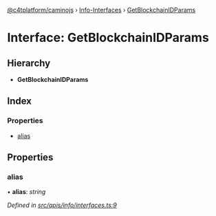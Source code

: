 [@c4tplatform/caminojs](../api.md) › [Info-Interfaces](../modules/info_interfaces.md) › [GetBlockchainIDParams](info_interfaces.getblockchainidparams.md)

# Interface: GetBlockchainIDParams

## Hierarchy

* **GetBlockchainIDParams**

## Index

### Properties

* [alias](info_interfaces.getblockchainidparams.md#alias)

## Properties

###  alias

• **alias**: *string*

*Defined in [src/apis/info/interfaces.ts:9](https://github.com/chain4travel/caminojs/blob/ac57b5af/src/apis/info/interfaces.ts#L9)*
